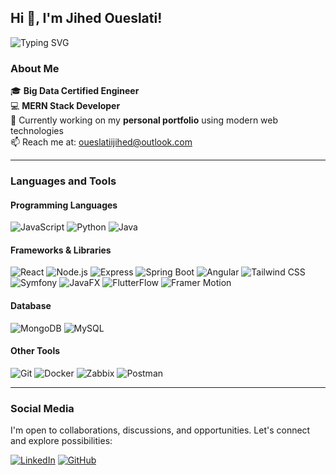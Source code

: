 ## Hi 👋, I'm Jihed Oueslati!

![Typing SVG](https://readme-typing-svg.herokuapp.com?color=%2336BCF7&size=24&duration=6000&center=true&vCenter=true&lines=Software+Engineering+Student+%7C+Big+Data+Certified)

### About Me
🎓 **Big Data Certified Engineer**  
💻 **MERN Stack Developer**  
🚀 Currently working on my **personal portfolio** using modern web technologies  
📫 Reach me at: oueslatiijihed@outlook.com

---

### Languages and Tools

#### Programming Languages
![JavaScript](https://img.shields.io/badge/JavaScript-323330?style=for-the-badge&logo=javascript&logoColor=F7DF1E)
![Python](https://img.shields.io/badge/Python-14354C?style=for-the-badge&logo=python&logoColor=white)
![Java](https://img.shields.io/badge/Java-ED8B00?style=for-the-badge&logo=java&logoColor=white)

#### Frameworks & Libraries
![React](https://img.shields.io/badge/React-20232A?style=for-the-badge&logo=react&logoColor=61DAFB)
![Node.js](https://img.shields.io/badge/Node.js-43853D?style=for-the-badge&logo=node-dot-js&logoColor=white)
![Express](https://img.shields.io/badge/Express-000000?style=for-the-badge&logo=express&logoColor=white)
![Spring Boot](https://img.shields.io/badge/Spring_Boot-6DB33F?style=for-the-badge&logo=spring-boot&logoColor=white)
![Angular](https://img.shields.io/badge/Angular-DD0031?style=for-the-badge&logo=angular&logoColor=white)
![Tailwind CSS](https://img.shields.io/badge/Tailwind_CSS-38B2AC?style=for-the-badge&logo=tailwind-css&logoColor=white)
![Symfony](https://img.shields.io/badge/-Symfony-000000?style=flat-square&logo=symfony&logoColor=white)
![JavaFX](https://img.shields.io/badge/-JavaFX-5382A1?style=flat-square&logo=java&logoColor=white)
![FlutterFlow](https://img.shields.io/badge/-FlutterFlow-02569B?style=flat-square&logo=flutter&logoColor=white)
![Framer Motion](https://img.shields.io/badge/Framer_Motion-black?style=for-the-badge&logo=framer&logoColor=blue)

#### Database
![MongoDB](https://img.shields.io/badge/MongoDB-4EA94B?style=for-the-badge&logo=mongodb&logoColor=white)
![MySQL](https://img.shields.io/badge/MySQL-4479A1?style=for-the-badge&logo=mysql&logoColor=white)

#### Other Tools
![Git](https://img.shields.io/badge/Git-F05032?style=for-the-badge&logo=git&logoColor=white)
![Docker](https://img.shields.io/badge/Docker-2496ED?style=for-the-badge&logo=docker&logoColor=white)
![Zabbix](https://img.shields.io/badge/Zabbix-EE0000?style=for-the-badge&logo=zabbix&logoColor=white)
![Postman](https://img.shields.io/badge/Postman-FF6C37?style=for-the-badge&logo=postman&logoColor=white)

---

### Social Media
I'm open to collaborations, discussions, and opportunities. Let's connect and explore possibilities:

[![LinkedIn](https://img.shields.io/badge/LinkedIn-Profile-blue?style=for-the-badge&logo=linkedin)](https://linkedin.com/in/jihed-oueslati-7981b91ba)
[![GitHub](https://img.shields.io/badge/GitHub-Repositories-black?style=for-the-badge&logo=github)](https://github.com/JihedOueslati)
